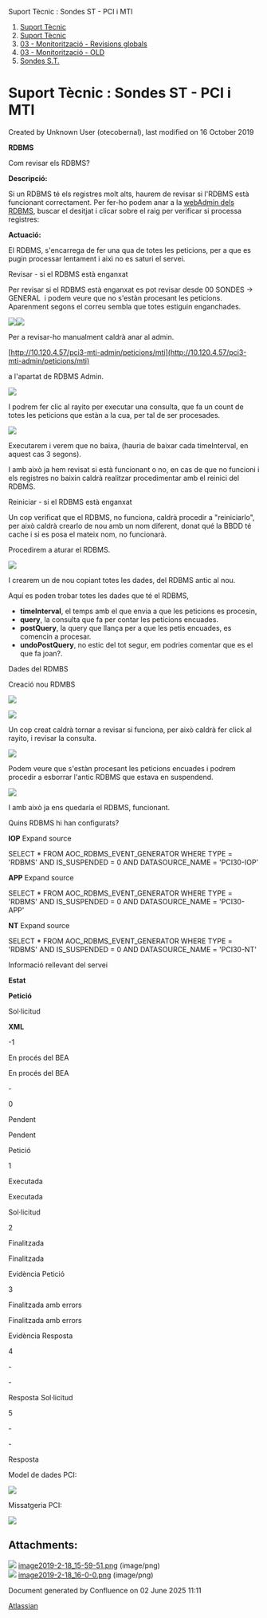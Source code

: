 Suport Tècnic : Sondes ST - PCI i MTI  

1.  [Suport Tècnic](index.html)
2.  [Suport Tècnic](13893782.html)
3.  [03 - Monitorització - Revisions globals](26313327.html)
4.  [03 - Monitorització - OLD](128647245.html)
5.  [Sondes S.T.](Sondes-S.T._30869120.html)

Suport Tècnic : Sondes ST - PCI i MTI
=====================================

Created by Unknown User (otecobernal), last modified on 16 October 2019

**RDBMS**

Com revisar els RDBMS?

  

**Descripció:** 

Si un RDBMS té els registres molt alts, haurem de revisar si l'RDBMS està funcionant correctament. Per fer-ho podem anar a la [webAdmin dels RDBMS](http://admin3.app.aoc.cat/pci3-rdbmseg-admin/), buscar el desitjat i clicar sobre el raig per verificar si processa registres:

  

**Actuació:** 

  

El RDBMS, s'encarrega de fer una qua de totes les peticions, per a que es pugin processar lentament i aixì no es saturi el servei.

Revisar - si el RDBMS està enganxat

Per revisar si el RDBMS està enganxat es pot revisar desde 00 SONDES → GENERAL  i podem veure que no s'estàn procesant les peticions. Aparenment segons el correu sembla que totes estiguin enganchades.

![](attachments/41521689/41521706.png)![](attachments/41521689/41521708.png)

Per a revisar-ho manualment caldrà anar al admin.

[http://10.120.4.57/pci3-mti-admin/peticions/mti](http://10.120.4.57/pci3-mti-admin/peticions/mti)

a l'apartat de RDBMS Admin.

![](attachments/41521689/41521699.png)

I podrem fer clic al rayito per executar una consulta, que fa un count de totes les peticions que estàn a la cua, per tal de ser procesades. 

![](attachments/41521689/41521709.png)

Executarem i verem que no baixa, (hauria de baixar cada timeInterval, en aquest cas 3 segons).

I amb això ja hem revisat si està funcionant o no, en cas de que no funcioni i els registres no baixin caldrà realitzar procedimentar amb el reinici del RDBMS.

  

Reiniciar - si el RDBMS està enganxat

  

Un cop verificat que el RDBMS, no funciona, caldrà procedir a "reiniciarlo", per això caldrà crearlo de nou amb un nom diferent, donat qué la BBDD té cache i si es posa el mateix nom, no funcionarà.

Procedirem a aturar el RDBMS.

![](attachments/41521689/41521711.png)

I crearem un de nou copiant totes les dades, del RDBMS antic al nou. 

Aquí es poden trobar totes les dades que té el RDBMS,

*   **timeInterval**, el temps amb el que envia a que les peticions es procesin, 
*   **query**, la consulta que fa per contar les peticions encuades.
*   **postQuery**, la query que llança per a que les petis encuades, es comencin a procesar.
*   **undoPostQuery**, no estic del tot segur, em podries comentar que es el que fa joan?.

Dades del RDMBS 

Creació nou RDMBS

![](attachments/41521689/41521712.png)

![](attachments/41521689/41521713.png)

  
Un cop creat caldrà tornar a revisar si funciona, per això caldrà fer click al rayito, i revisar la consulta.

![](attachments/41521689/41521715.png)

Podem veure que s'estàn procesant les peticions encuades i podrem procedir a esborrar l'antic RDBMS que estava en suspendend. 

![](attachments/41521689/41521717.png)

I amb això ja ens quedaría el RDBMS, funcionant.

  

  

  

  

  

  

  

Quins RDBMS hi han configurats?

**IOP** Expand source

SELECT \* FROM AOC\_RDBMS\_EVENT\_GENERATOR
WHERE TYPE = 'RDBMS'
AND IS\_SUSPENDED = 0
AND DATASOURCE\_NAME = 'PCI30-IOP'

**APP** Expand source

SELECT \* FROM AOC\_RDBMS\_EVENT\_GENERATOR
WHERE TYPE = 'RDBMS'
AND IS\_SUSPENDED = 0
AND DATASOURCE\_NAME = 'PCI30-APP'

**NT** Expand source

SELECT \* FROM AOC\_RDBMS\_EVENT\_GENERATOR
WHERE TYPE = 'RDBMS'
AND IS\_SUSPENDED = 0
AND DATASOURCE\_NAME = 'PCI30-NT'

Informació rellevant del servei

**Estat**

**Petició**

Sol·licitud

**XML**

\-1

En procés del BEA

En procés del BEA

\-

0

Pendent

Pendent

Petició

1

Executada

Executada

Sol·licitud

2

Finalitzada

Finalitzada

Evidència Petició

3

Finalitzada amb errors

Finalitzada amb errors

Evidència Resposta

4

\-

\-

Resposta Sol·licitud

5

\-

\-

Resposta

Model de dades PCI:

![](plugins/servlet/confluence/placeholder/unknown-attachment)

  

Missatgeria PCI:

![](plugins/servlet/confluence/placeholder/unknown-attachment)

Attachments:
------------

![](images/icons/bullet_blue.gif) [image2019-2-18\_15-59-51.png](attachments/28705536/28705538.png) (image/png)  
![](images/icons/bullet_blue.gif) [image2019-2-18\_16-0-0.png](attachments/28705536/28705539.png) (image/png)  

Document generated by Confluence on 02 June 2025 11:11

[Atlassian](http://www.atlassian.com/)